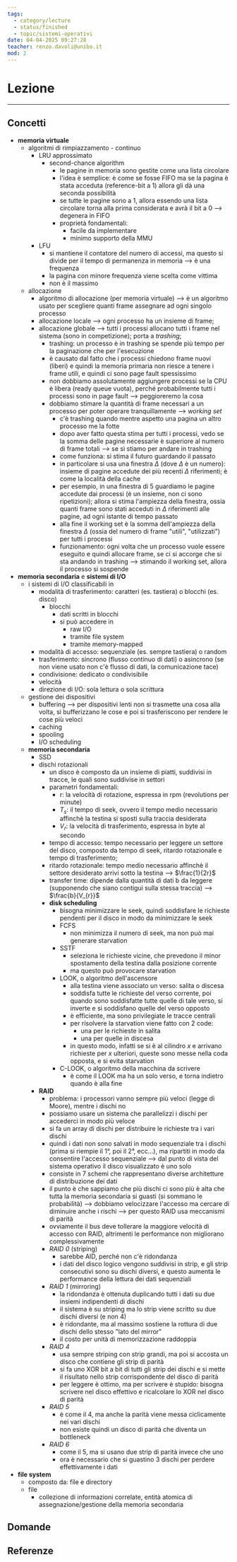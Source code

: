 ```yaml
---
tags:
  - category/lecture
  - status/finished
  - topic/sistemi-operativi
date: 04-04-2025 09:27:28
teacher: renzo.davoli@unibo.it
mod: 2
---
```

# Lezione
---
## Concetti
- **memoria virtuale**
	- algoritmi di rimpiazzamento - continuo
		- LRU approssimato
			- second-chance algorithm
				- le pagine in memoria sono gestite come una lista circolare
				- l'idea è semplice: è come se fosse FIFO ma se la pagina è stata acceduta (reference-bit a 1) allora gli dà una seconda possibilità
				- se tutte le pagine sono a 1, allora essendo una lista circolare torna alla prima considerata e avrà il bit a 0 --> degenera in FIFO
				- proprietà fondamentali:
					- facile da implementare
					- minimo supporto della MMU
		- LFU
			- si mantiene il contatore del numero di accessi, ma questo si divide per il tempo di permanenza in memoria --> è una frequenza
			- la pagina con minore frequenza viene scelta come vittima
			- non è il massimo
	- allocazione
		- algoritmo di allocazione (per memoria virtuale) --> è un algoritmo usato per scegliere quanti frame assegnare ad ogni singolo processo
		- allocazione locale --> ogni processo ha un insieme di frame;
		- allocazione globale --> tutti i processi allocano tutti i frame nel sistema (sono in competizione); porta a _trashing_;
			- trashing: un processo è in trashing se spende più tempo per la paginazione che per l'esecuzione
			- è causato dal fatto che i processi chiedono frame nuovi (liberi) e quindi la memoria primaria non riesce a tenere i frame utili, e quindi ci sono page fault spessissimo
			- non dobbiamo assolutamente aggiungere processi se la CPU è libera (ready queue vuota), perché probabilmente tutti i processi sono in page fault --> peggioreremo la cosa
			- dobbiamo stimare la quantità di frame necessari a un processo per poter operare tranquillamente --> _working set_
				- c'è trashing quando mentre aspetto una pagina un altro processo me la fotte
				- dopo aver fatto questa stima per tutti i processi, vedo se la somma delle pagine necessarie è superiore al numero di frame totali --> se sì stiamo per andare in trashing
				- come funziona: si stima il futuro guardando il passato
				- in particolare si usa una finestra $\Delta$ (dove $\Delta$ è un numero): insieme di pagine accedute dei più recenti $\Delta$ riferimenti; è come la località della cache
				- per esempio, in una finestra di 5 guardiamo le pagine accedute dai processi (è un insieme, non ci sono ripetizioni); allora si stima l'ampiezza della finestra, ossia quanti frame sono stati acceduti in $\Delta$ riferimenti alle pagine, ad ogni istante di tempo passato
				- alla fine il working set è la somma dell'ampiezza della finestra $\Delta$ (ossia del numero di frame "utili", "utilizzati") per tutti i processi
				- funzionamento: ogni volta che un processo vuole essere eseguito e quindi allocare frame, se ci si accorge che si sta andando in trashing --> stimando il working set, allora il processo si sospende
- **memoria secondaria** e **sistemi di I/O**
	- i sistemi di I/O classificabili in
		- modalità di trasferimento: caratteri (es. tastiera) o blocchi (es. disco)
			- blocchi
				- dati scritti in blocchi
				- si può accedere in
					- raw I/O
					- tramite file system
					- tramite memory-mapped
		- modalità di accesso: sequenziale (es. sempre tastiera) o random
		- trasferimento: sincrono (flusso continuo di dati) o asincrono (se non viene usato non c'è flusso di dati, la comunicazione tace)
		- condivisione: dedicato o condivisibile
		- velocità
		- direzione di I/O: sola lettura o sola scrittura
	- gestione dei dispositivi
		- buffering --> per dispositivi lenti non si trasmette una cosa alla volta, si bufferizzano le cose e poi si trasferiscono per rendere le cose più veloci
		- caching
		- spooling
		- I/O scheduling
	- **memoria secondaria**
		- SSD
		- dischi rotazionali
			- un disco è composto da un insieme di piatti, suddivisi in tracce, le quali sono suddivise in settori
			- parametri fondamentali:
				- r: la velocità di rotazione, espressa in rpm (revolutions per minute)
				- $T_{s}$: il tempo di seek, ovvero il tempo medio necessario affinchè la testina si sposti sulla traccia desiderata
				- $V_{r}$: la velocità di trasferimento, espressa in byte al secondo
			- tempo di accesso: tempo necessario per leggere un settore del disco, composto da tempo di seek, ritardo rotazionale e tempo di trasferimento;
			- ritardo rotazionale: tempo medio necessario affinchè il settore desiderato arrivi sotto la testina --> $\frac{1}{2r}$
			- transfer time: dipende dalla quantità di dati b da leggere (supponendo che siano contigui sulla stessa traccia) --> $\frac{b}{V_{r}}$
			- **disk scheduling**
				- bisogna minimizzare le seek, quindi soddisfare le richieste pendenti per il disco in modo da minimizzare le seek
				- FCFS
					- non minimizza il numero di seek, ma non può mai generare starvation
				- SSTF
					- seleziona le richieste vicine, che prevedono il minor spostamento della testina dalla posizione corrente
					- ma questo può provocare starvation
				- LOOK, o algoritmo dell'ascensore
					- alla testina viene associato un verso: salita o discesa
					- soddisfa tutte le richieste del verso corrente, poi quando sono soddisfatte tutte quelle di tale verso, si inverte e si soddisfano quelle del verso opposto
					- è efficiente, ma sono privilegiate le tracce centrali
					- per risolvere la starvation viene fatto con 2 code:
						- una per le richieste in salita
						- una per quelle in discesa
					- in questo modo, infatti se si è al cilindro $x$ e arrivano richieste per $x$ ulteriori, queste sono messe nella coda opposta, e si evita starvation
				- C-LOOK, o algoritmo della macchina da scrivere
					- è come il LOOK ma ha un solo verso, e torna indietro quando è alla fine
		- **RAID**
			- problema: i processori vanno sempre più veloci (legge di Moore), mentre i dischi no
			- possiamo usare un sistema che parallelizzi i dischi per accederci in modo più veloce
			- si fa un array di dischi per distribuire le richieste tra i vari dischi
			- quindi i dati non sono salvati in modo sequenziale tra i dischi (prima si riempie il 1°, poi il 2°, ecc...), ma ripartiti in modo da consentire l'accesso sequenziale --> dal punto di vista del sistema operativo il disco visualizzato è uno solo
			- consiste in 7 schemi che rappresentano diverse architetture di distribuzione dei dati
			- il punto è che sappiamo che più dischi ci sono più è alta che tutta la memoria secondaria si guasti (si sommano le probabilità) --> dobbiamo velocizzare l'accesso ma cercare di diminuire anche i rischi --> per questo RAID usa meccanismi di parità
			- ovviamente il bus deve tollerare la maggiore velocità di accesso con RAID, altrimenti le performance non migliorano complessivamente
			- _RAID 0_ (striping)
				- sarebbe AID, perché non c'è ridondanza
				- i dati del disco logico vengono suddivisi in strip, e gli strip consecutivi sono su dischi diversi, e questo aumenta le performance della lettura dei dati sequenziali
			- _RAID 1_ (mirroring)
				- la ridondanza è ottenuta duplicando tutti i dati su due insiemi indipendenti di dischi
				- il sistema è su striping ma lo strip viene scritto su due dischi diversi (e non 4)
				- è ridondante, ma al massimo sostiene la rottura di due dischi dello stesso "lato del mirror"
				- il costo per unità di memorizzazione raddoppia
			- _RAID 4_
				- usa sempre striping con strip grandi, ma poi si accosta un disco che contiene gli strip di parità
				- si fa uno XOR bit a bit di tutti gli strip dei dischi e si mette il risultato nello strip corrispondente del disco di parità
				- per leggere è ottimo, ma per scrivere è stupido: bisogna scrivere nel disco effettivo e ricalcolare lo XOR nel disco di parità
			- _RAID 5_
				- è come il 4, ma anche la parità viene messa ciclicamente nei vari dischi
				- non esiste quindi un disco di parità che diventa un bottleneck
			- _RAID 6_
				- come il 5, ma si usano due strip di parità invece che uno
				- ora è necessario che si guastino 3 dischi per perdere effettivamente i dati
- **file system**
	- composto da: file e directory
	- file
		- collezione di informazioni correlate, entità atomica di assegnazione/gestione della memoria secondaria

## Domande

## Referenze
